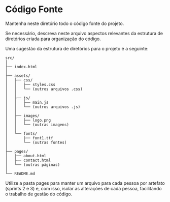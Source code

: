 # Código Fonte

Mantenha neste diretório todo o código fonte do projeto.

Se necessário, descreva neste arquivo aspectos relevantes da estrutura de diretórios criada para organização do código.

Uma sugestão da estrutura de diretórios para o projeto é a seguinte:

```plaintext
src/
│
├── index.html
│
├── assets/
│   ├── css/
│   │   ├── styles.css
│   │   └── (outros arquivos .css)
│   │
│   ├── js/
│   │   ├── main.js
│   │   └── (outros arquivos .js)
│   │
│   ├── images/
│   │   ├── logo.png
│   │   └── (outras imagens)
│   │
│   └── fonts/
│       ├── font1.ttf
│       └── (outras fontes)
│
├── pages/
│   ├── about.html
│   ├── contact.html
│   └── (outras páginas)
│
└── README.md
```

Utilize a pasta pages para manter um arquivo para cada pessoa por artefato (sprints 2 e 3) e, com isso, isolar as alterações de cada pessoa, facilitando o trabalho de gestão do código.
